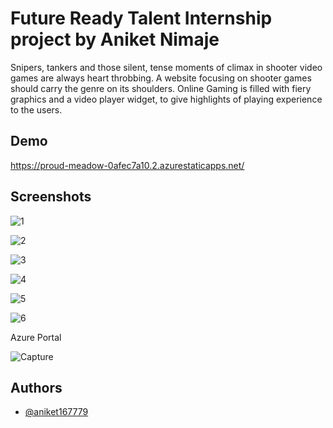 # Future Ready Talent Internship project by Aniket Nimaje
Snipers, tankers and those silent, tense moments of climax in shooter video games are always heart throbbing. A website focusing on shooter games should carry the genre on its shoulders. Online Gaming is filled with fiery graphics and a video player widget, to give highlights of playing experience to the users. 


## Demo

https://proud-meadow-0afec7a10.2.azurestaticapps.net/
## Screenshots



![1](https://user-images.githubusercontent.com/69382363/200177047-1f04a571-85c5-420e-ab2a-c6efd1aff3ff.PNG)

![2](https://user-images.githubusercontent.com/69382363/200177165-3e3496b6-ba0c-4485-bf27-8394f0cd3d6b.PNG)

![3](https://user-images.githubusercontent.com/69382363/200177234-a7254d0a-7165-48f1-95b3-0f7f6c71a6a6.PNG)

![4](https://user-images.githubusercontent.com/69382363/200177251-c6da9298-33e6-41b8-8625-603e8be7a217.PNG)

![5](https://user-images.githubusercontent.com/69382363/200177267-3e1d5e59-a885-49fe-a385-dc6bf37db533.PNG)

![6](https://user-images.githubusercontent.com/69382363/200177281-5d8e4da5-7441-41c2-b1e0-ab310714cd02.PNG)

Azure Portal 

![Capture](https://user-images.githubusercontent.com/69382363/200177891-ed91b870-ab6f-47a2-a7db-bc4f889632a5.PNG)

## Authors

- [@aniket167779](https://github.com/aniket167779) 
